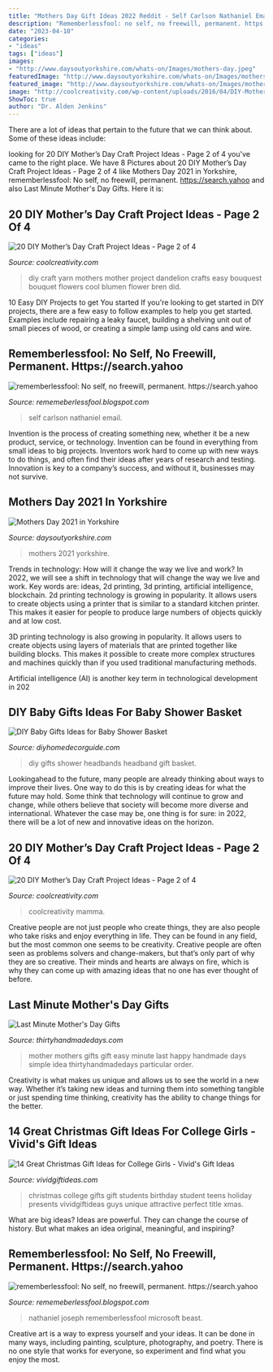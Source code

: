 ```yaml
---
title: "Mothers Day Gift Ideas 2022 Reddit - Self Carlson Nathaniel Email"
description: "Rememberlessfool: no self, no freewill, permanent. https://search.yahoo"
date: "2023-04-10"
categories:
- "ideas"
tags: ["ideas"]
images:
- "http://www.daysoutyorkshire.com/whats-on/Images/mothers-day.jpeg"
featuredImage: "http://www.daysoutyorkshire.com/whats-on/Images/mothers-day.jpeg"
featured_image: "http://www.daysoutyorkshire.com/whats-on/Images/mothers-day.jpeg"
image: "http://coolcreativity.com/wp-content/uploads/2016/04/DIY-Mothers-Day-Craft-DIY-dandelion-bouquest-with-yarn.jpg"
ShowToc: true
author: "Dr. Alden Jenkins"
---
```



There are a lot of ideas that pertain to the future that we can think about. Some of these ideas include: 

	

		
looking for 20 DIY Mother’s Day Craft Project Ideas - Page 2 of 4 you've came to the right place. We have 8 Pictures about 20 DIY Mother’s Day Craft Project Ideas - Page 2 of 4 like Mothers Day 2021 in Yorkshire, rememberlessfool: No self, no freewill, permanent. https://search.yahoo and also Last Minute Mother&#039;s Day Gifts. Here it is:
		
    
## 20 DIY Mother’s Day Craft Project Ideas - Page 2 Of 4

<img loading=lazy src="http://coolcreativity.com/wp-content/uploads/2016/04/DIY-Mothers-Day-Craft-DIY-dandelion-bouquest-with-yarn.jpg" onerror="this.onerror=null;this.src='https://tse4.mm.bing.net/th?id=OIP.ToPyg7g8iOfpYRjMqzd8wAHaSg&amp;pid=15.1';" alt="20 DIY Mother’s Day Craft Project Ideas - Page 2 of 4">

_Source: coolcreativity.com_

>diy craft yarn mothers mother project dandelion crafts easy bouquest bouquet flowers cool blumen flower bren did. 

	

10 Easy DIY Projects to get You started
If you're looking to get started in DIY projects, there are a few easy to follow examples to help you get started. Examples include repairing a leaky faucet, building a shelving unit out of small pieces of wood, or creating a simple lamp using old cans and wire.

    
## Rememberlessfool: No Self, No Freewill, Permanent. Https://search.yahoo

<img loading=lazy src="https://1.bp.blogspot.com/-5DW9D1sXPGs/Xj4CG6MFoOI/AAAAAAAAcgE/mauWn1MOazUxl4sA7JqMTL_jDLkigt-KACLcBGAsYHQ/s1600/Untitled401.png" onerror="this.onerror=null;this.src='https://tse1.mm.bing.net/th?id=OIP.HfusUkEZsfby1HRvz5WOPwHaEK&amp;pid=15.1';" alt="rememberlessfool: No self, no freewill, permanent. https://search.yahoo">

_Source: rememeberlessfool.blogspot.com_

>self carlson nathaniel email. 

	

Invention is the process of creating something new, whether it be a new product, service, or technology. Invention can be found in everything from small ideas to big projects. Inventors work hard to come up with new ways to do things, and often find their ideas after years of research and testing. Innovation is key to a company’s success, and without it, businesses may not survive.

    
## Mothers Day 2021 In Yorkshire

<img loading=lazy src="http://www.daysoutyorkshire.com/whats-on/Images/mothers-day.jpeg" onerror="this.onerror=null;this.src='https://tse3.mm.bing.net/th?id=OIP.nvhlh_ahAslU8XygvBIsxgHaE8&amp;pid=15.1';" alt="Mothers Day 2021 in Yorkshire">

_Source: daysoutyorkshire.com_

>mothers 2021 yorkshire. 

	

Trends in technology: How will it change the way we live and work?
In 2022, we will see a shift in technology that will change the way we live and work. Key words are: ideas, 2d printing, 3d printing, artificial intelligence, blockchain. 
2d printing technology is growing in popularity. It allows users to create objects using a printer that is similar to a standard kitchen printer. This makes it easier for people to produce large numbers of objects quickly and at low cost. 

3D printing technology is also growing in popularity. It allows users to create objects using layers of materials that are printed together like building blocks. This makes it possible to create more complex structures and machines quickly than if you used traditional manufacturing methods. 

Artificial intelligence (AI) is another key term in technological development in 202
    
## DIY Baby Gifts Ideas For Baby Shower Basket

<img loading=lazy src="http://diyhomedecorguide.com/wp-content/uploads/2015/03/Baby-headband-gift-ideas-2015.png" onerror="this.onerror=null;this.src='https://tse4.mm.bing.net/th?id=OIP.OkF5vYgKXuMI81F7E1-eBwHaEM&amp;pid=15.1';" alt="DIY Baby Gifts Ideas for Baby Shower Basket">

_Source: diyhomedecorguide.com_

>diy gifts shower headbands headband gift basket. 

	

Lookingahead to the future, many people are already thinking about ways to improve their lives. One way to do this is by creating ideas for what the future may hold. Some think that technology will continue to grow and change, while others believe that society will become more diverse and international. Whatever the case may be, one thing is for sure: in 2022, there will be a lot of new and innovative ideas on the horizon.

    
## 20 DIY Mother’s Day Craft Project Ideas - Page 2 Of 4

<img loading=lazy src="https://coolcreativity.com/wp-content/uploads/2016/04/Mothers-Day-Craft-for-Kids-Simple-Mothers-Day-Card-for-Kids.jpg" onerror="this.onerror=null;this.src='https://tse2.mm.bing.net/th?id=OIP.WK3YPhkIVvMpxMwcPfvlKwAAAA&amp;pid=15.1';" alt="20 DIY Mother’s Day Craft Project Ideas - Page 2 of 4">

_Source: coolcreativity.com_

>coolcreativity mamma. 

	

Creative people are not just people who create things, they are also people who take risks and enjoy everything in life. They can be found in any field, but the most common one seems to be creativity. Creative people are often seen as problems solvers and change-makers, but that’s only part of why they are so creative. Their minds and hearts are always on fire, which is why they can come up with amazing ideas that no one has ever thought of before.

    
## Last Minute Mother&#039;s Day Gifts

<img loading=lazy src="https://www.thirtyhandmadedays.com/wp-content/uploads/2014/05/mothersdayprintablecup2.png" onerror="this.onerror=null;this.src='https://tse1.mm.bing.net/th?id=OIP.ecvi-Q856NoJYSjWH_3A2AHaLK&amp;pid=15.1';" alt="Last Minute Mother&#039;s Day Gifts">

_Source: thirtyhandmadedays.com_

>mother mothers gifts gift easy minute last happy handmade days simple idea thirtyhandmadedays particular order. 

	

Creativity is what makes us unique and allows us to see the world in a new way. Whether it’s taking new ideas and turning them into something tangible or just spending time thinking, creativity has the ability to change things for the better.

    
## 14 Great Christmas Gift Ideas For College Girls - Vivid&#039;s Gift Ideas

<img loading=lazy src="http://cdn.vividgiftideas.com/wp-content/uploads/2016/10/Christmas-gifts-for-college-girls.jpg" onerror="this.onerror=null;this.src='https://tse4.mm.bing.net/th?id=OIP.vUhZGmPYfFfl8E7AYMQBuQHaVJ&amp;pid=15.1';" alt="14 Great Christmas Gift Ideas for College Girls - Vivid&#039;s Gift Ideas">

_Source: vividgiftideas.com_

>christmas college gifts gift students birthday student teens holiday presents vividgiftideas guys unique attractive perfect title xmas. 

	

What are big ideas?
Ideas are powerful. They can change the course of history. But what makes an idea original, meaningful, and inspiring?

    
## Rememberlessfool: No Self, No Freewill, Permanent. Https://search.yahoo

<img loading=lazy src="https://1.bp.blogspot.com/-DdLcqLF5OpM/Xj4B8Q8BvVI/AAAAAAAAceo/s4wn63V6ShkcagtCW95XzW28xZLMrqACgCLcBGAsYHQ/s1600/Untitled378.png" onerror="this.onerror=null;this.src='https://tse1.mm.bing.net/th?id=OIP.6xNO6O20zkAOlwdVVeHepwHaEK&amp;pid=15.1';" alt="rememberlessfool: No self, no freewill, permanent. https://search.yahoo">

_Source: rememeberlessfool.blogspot.com_

>nathaniel joseph rememberlessfool microsoft beast. 

	

Creative art is a way to express yourself and your ideas. It can be done in many ways, including painting, sculpture, photography, and poetry. There is no one style that works for everyone, so experiment and find what you enjoy the most.

